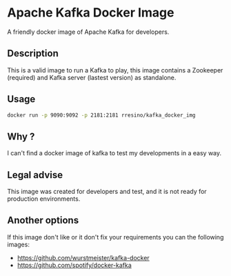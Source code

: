 # Apache Kafka Docker Image

A friendly docker image of Apache Kafka for developers.

## Description 

This is a valid image to run a Kafka to play, this image contains a Zookeeper (required) and Kafka server (lastest version) as standalone.

## Usage

```bash
docker run -p 9090:9092 -p 2181:2181 rresino/kafka_docker_img
```

## Why ?

I can't find a docker image of kafka to test my developments in a easy way.

## Legal advise

This image was created for developers and test, and it is not ready for production environments.

## Another options

If this image don't like or it don't fix your requirements you can the following images:

- https://github.com/wurstmeister/kafka-docker
- https://github.com/spotify/docker-kafka
